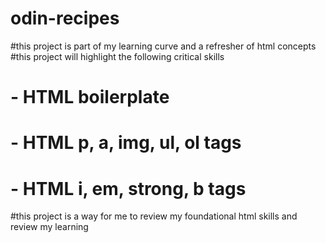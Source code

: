 # odin-recipes

#this project is part of my learning curve and a refresher of html concepts
#this project will highlight the following critical skills
# - HTML boilerplate
# - HTML p, a, img, ul, ol tags
# - HTML i, em, strong, b tags
#this project is a way for me to review my foundational html skills and review my learning